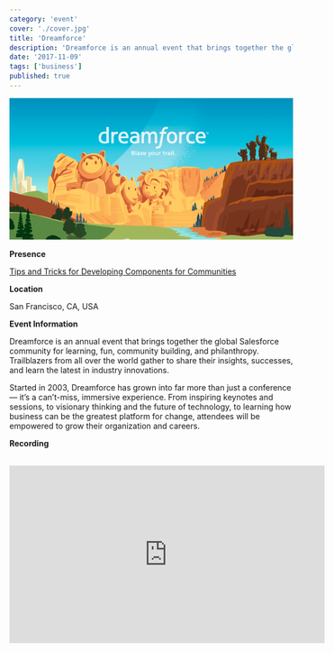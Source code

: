 ```yaml
---
category: 'event'
cover: './cover.jpg'
title: 'Dreamforce'
description: 'Dreamforce is an annual event that brings together the global Salesforce community for learning, fun, community building, and philanthropy.'
date: '2017-11-09'
tags: ['business']
published: true
---
```

![cover](./cover.jpg)

**Presence**

[Tips and Tricks for Developing Components for Communities](https://dvinnik.dev/presentations/2017/tips-for-salesforce-communities)

**Location**

San Francisco, CA, USA

**Event Information**

Dreamforce is an annual event that brings together the global Salesforce community for learning, fun, community building, and philanthropy. Trailblazers from all over the world gather to share their insights, successes, and learn the latest in industry innovations. 

Started in 2003, Dreamforce has grown into far more than just a conference — it’s a can’t-miss, immersive experience. From inspiring keynotes and sessions, to visionary thinking and the future of technology, to learning how business can be the greatest platform for change, attendees will be empowered to grow their organization and careers. 

**Recording**

<br>

<iframe width="560" height="315" src="https://www.youtube.com/embed/rjz-vKGb7DA" title="YouTube video player" frameborder="0" allow="accelerometer; autoplay; clipboard-write; encrypted-media; gyroscope; picture-in-picture" allowfullscreen></iframe>

<br>